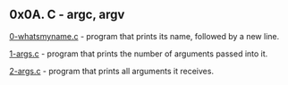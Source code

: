 ## 0x0A. C - argc, argv

[0-whatsmyname.c](./0-whatsmyname.c) - program that prints its name, followed by a new line.

[1-args.c](./1-args.c) - program that prints the number of arguments passed into it.

[2-args.c](./2-args.c) - program that prints all arguments it receives.


